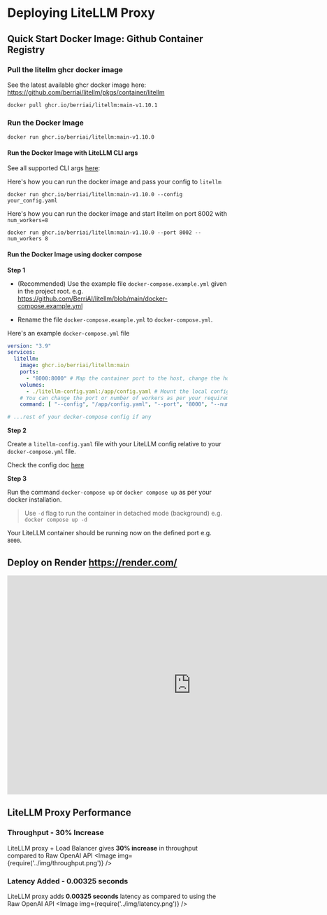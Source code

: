 # Deploying LiteLLM Proxy

## Quick Start Docker Image: Github Container Registry

### Pull the litellm ghcr docker image
See the latest available ghcr docker image here:
https://github.com/berriai/litellm/pkgs/container/litellm

```shell
docker pull ghcr.io/berriai/litellm:main-v1.10.1
```

### Run the Docker Image
```shell
docker run ghcr.io/berriai/litellm:main-v1.10.0
```

#### Run the Docker Image with LiteLLM CLI args

See all supported CLI args [here](https://docs.litellm.ai/docs/proxy/cli): 

Here's how you can run the docker image and pass your config to `litellm`
```shell
docker run ghcr.io/berriai/litellm:main-v1.10.0 --config your_config.yaml
```

Here's how you can run the docker image and start litellm on port 8002 with `num_workers=8`
```shell
docker run ghcr.io/berriai/litellm:main-v1.10.0 --port 8002 --num_workers 8
```
  
#### Run the Docker Image using docker compose

**Step 1**

- (Recommended) Use the example file `docker-compose.example.yml` given in the project root. e.g. https://github.com/BerriAI/litellm/blob/main/docker-compose.example.yml

- Rename the file `docker-compose.example.yml` to `docker-compose.yml`.

Here's an example `docker-compose.yml` file
```yaml
version: "3.9"
services:
  litellm:
    image: ghcr.io/berriai/litellm:main
    ports:
      - "8000:8000" # Map the container port to the host, change the host port if necessary
    volumes:
      - ./litellm-config.yaml:/app/config.yaml # Mount the local configuration file
    # You can change the port or number of workers as per your requirements or pass any new supported CLI augument. Make sure the port passed here matches with the container port defined above in `ports` value
    command: [ "--config", "/app/config.yaml", "--port", "8000", "--num_workers", "8" ]

# ...rest of your docker-compose config if any
```

**Step 2**

Create a `litellm-config.yaml` file with your LiteLLM config relative to your `docker-compose.yml` file.

Check the config doc [here](https://docs.litellm.ai/docs/proxy/configs)

**Step 3**

Run the command `docker-compose up` or `docker compose up` as per your docker installation.

> Use `-d` flag to run the container in detached mode (background) e.g. `docker compose up -d`


Your LiteLLM container should be running now on the defined port e.g. `8000`.


## Deploy on Render https://render.com/

<iframe width="840" height="500" src="https://www.loom.com/embed/805964b3c8384b41be180a61442389a3" frameborder="0" webkitallowfullscreen mozallowfullscreen allowfullscreen></iframe>


## LiteLLM Proxy Performance

### Throughput - 30% Increase
LiteLLM proxy + Load Balancer gives **30% increase** in throughput compared to Raw OpenAI API
<Image img={require('../img/throughput.png')} />

### Latency Added - 0.00325 seconds
LiteLLM proxy adds **0.00325 seconds** latency as compared to using the Raw OpenAI API
<Image img={require('../img/latency.png')} />
